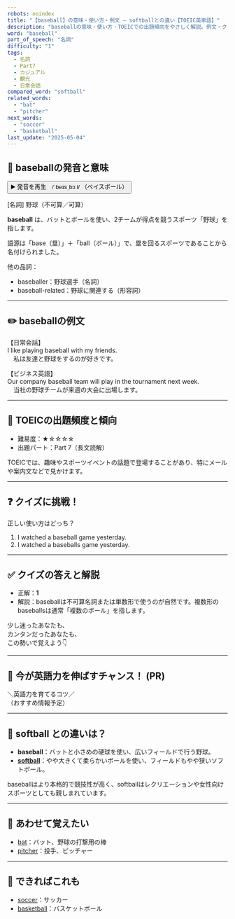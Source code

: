 ```yaml
---
robots: noindex
title: "【baseball】の意味・使い方・例文 ― softballとの違い【TOEIC英単語】"
description: "baseballの意味・使い方・TOEICでの出題傾向をやさしく解説。例文・クイズ付きでsoftballとの違いもわかりやすく学べます。"
word: "baseball"
part_of_speech: "名詞"
difficulty: "1"
tags:
  - 名詞
  - Part7
  - カジュアル
  - 観光
  - 日常会話
compared_word: "softball"
related_words:
  - "bat"
  - "pitcher"
next_words:
  - "soccer"
  - "basketball"
last_update: "2025-05-04"
---
```


## 🔰 baseballの発音と意味

<button class="play-audio" onclick="playTTS('baseball')">
  <span class="play-audio-main">
    ▶️ 発音を再生　/ˈbeɪsˌbɔːl/
  </span>
  <span class="play-audio-sub">
    （ベイスボール）
  </span>
</button>

[名詞] 野球（不可算／可算）

**baseball** は、バットとボールを使い、2チームが得点を競うスポーツ「野球」を指します。

語源は「base（塁）」＋「ball（ボール）」で、塁を回るスポーツであることから名付けられました。

他の品詞：  
- baseballer：野球選手（名詞）
- baseball-related：野球に関連する（形容詞）

---

## ✏️ baseballの例文

【日常会話】  
I like playing baseball with my friends.  
　私は友達と野球をするのが好きです。

【ビジネス英語】  
Our company baseball team will play in the tournament next week.  
　当社の野球チームが来週の大会に出場します。

---

## 🎯 TOEICの出題頻度と傾向

- 難易度：★☆☆☆☆
- 出題パート：Part 7（長文読解）

TOEICでは、趣味やスポーツイベントの話題で登場することがあり、特にメールや案内文などで見かけます。

---

## ❓ クイズに挑戦！

正しい使い方はどっち？

1. I watched a baseball game yesterday.  
2. I watched a baseballs game yesterday.

---

## ✅ クイズの答えと解説

- 正解：**1**
- 解説：baseballは不可算名詞または単数形で使うのが自然です。複数形のbaseballsは通常「複数のボール」を指します。

少し迷ったあなたも、  
カンタンだったあなたも、  
この勢いで覚えよう👇️

---

## 🚀 今が英語力を伸ばすチャンス！ (PR)

<div class="info-center">
＼英語力を育てるコツ／<br>  
（おすすめ情報予定）
</div>

---

## 🤔  softball との違いは？

- **baseball**：バットと小さめの硬球を使い、広いフィールドで行う野球。
- **[softball](/word/softball)**：やや大きくて柔らかいボールを使い、フィールドもやや狭いソフトボール。

baseballはより本格的で競技性が高く、softballはレクリエーションや女性向けスポーツとしても親しまれています。

---

## 🧩 あわせて覚えたい

- [bat](/word/bat)：バット、野球の打撃用の棒
- [pitcher](/word/pitcher)：投手、ピッチャー

---

## 📖 できればこれも

- [soccer](/word/soccer)：サッカー
- [basketball](/word/basketball)：バスケットボール

<!-- cvid: aid02_bid04 -->
